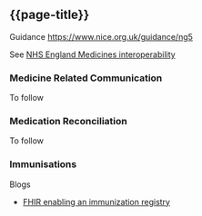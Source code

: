 ## {{page-title}}

Guidance https://www.nice.org.uk/guidance/ng5

See [NHS England Medicines interoperability](https://digital.nhs.uk/services/digital-and-interoperable-medicines)

### Medicine Related Communication

To follow

### Medication Reconciliation

To follow

### Immunisations

Blogs 

- [FHIR enabling an immunization registry](https://fhirblog.com/2021/03/26/fhir-enabling-an-immunization-registry/)